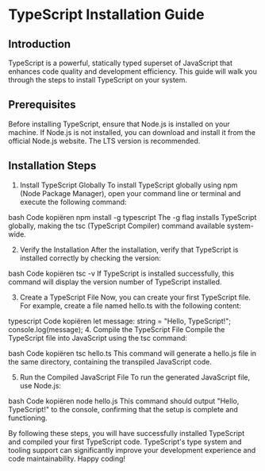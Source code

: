 # TypeScript Installation Guide
## Introduction
TypeScript is a powerful, statically typed superset of JavaScript that enhances code quality and development efficiency. This guide will walk you through the steps to install TypeScript on your system.

 ## Prerequisites
Before installing TypeScript, ensure that Node.js is installed on your machine. If Node.js is not installed, you can download and install it from the official Node.js website. The LTS version is recommended.

## Installation Steps
1. Install TypeScript Globally
To install TypeScript globally using npm (Node Package Manager), open your command line or terminal and execute the following command:

bash
Code kopiëren
npm install -g typescript
The -g flag installs TypeScript globally, making the tsc (TypeScript Compiler) command available system-wide.

2. Verify the Installation
After the installation, verify that TypeScript is installed correctly by checking the version:

bash
Code kopiëren
tsc -v
If TypeScript is installed successfully, this command will display the version number of TypeScript installed.

3. Create a TypeScript File
Now, you can create your first TypeScript file. For example, create a file named hello.ts with the following content:

typescript
Code kopiëren
let message: string = "Hello, TypeScript!";
console.log(message);
4. Compile the TypeScript File
Compile the TypeScript file into JavaScript using the tsc command:

bash
Code kopiëren
tsc hello.ts
This command will generate a hello.js file in the same directory, containing the transpiled JavaScript code.

5. Run the Compiled JavaScript File
To run the generated JavaScript file, use Node.js:

bash
Code kopiëren
node hello.js
This command should output "Hello, TypeScript!" to the console, confirming that the setup is complete and functioning.

By following these steps, you will have successfully installed TypeScript and compiled your first TypeScript code. TypeScript's type system and tooling support can significantly improve your development experience and code maintainability. Happy coding!
